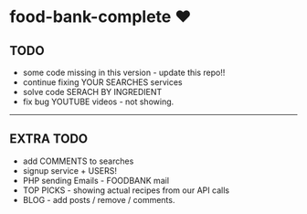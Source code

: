 # food-bank-complete ♥
## TODO
* some code missing in this version - update this repo!!
* continue fixing YOUR SEARCHES services
* solve code SERACH BY INGREDIENT
* fix bug YOUTUBE videos - not showing.
<hr>

## EXTRA TODO
* add COMMENTS to searches
* signup service + USERS!
* PHP sending Emails - FOODBANK mail
* TOP PICKS - showing actual recipes from our API calls
* BLOG - add posts / remove / comments.
